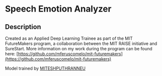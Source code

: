 # Speech Emotion Analyzer

## Description
Created as an Applied Deep Learning Trainee as part of the MIT FutureMakers program, a collaboration between the MIT RAISE initiative and SureStart. More information on my work during the program can be found here: [https://github.com/mferuscomelo/mit-futuremakers](https://github.com/mferuscomelo/mit-futuremakers)

Model trained by [MITESHPUTHRANNEU](https://github.com/MITESHPUTHRANNEU/Speech-Emotion-Analyzer)